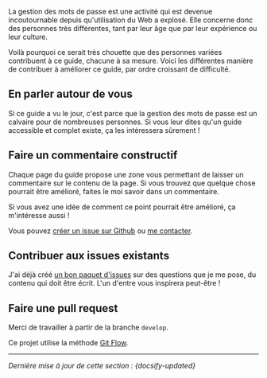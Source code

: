 La gestion des mots de passe est une activité qui est devenue incoutournable depuis qu'utilisation du Web a explosé. Elle concerne donc des personnes très différentes, tant par leur âge que par leur expérience ou leur culture.

Voilà pourquoi ce serait très chouette que des personnes variées contribuent à ce guide, chacune à sa mesure. Voici les différentes manière de contribuer à améliorer ce guide, par ordre croissant de difficulté.

## En parler autour de vous

Si ce guide a vu le jour, c'est parce que la gestion des mots de passe est un calvaire pour de nombreuses personnes. Si vous leur dites qu'un guide accessible et complet existe, ça les intéressera sûrement !

## Faire un commentaire constructif

Chaque page du guide propose une zone vous permettant de laisser un commentaire sur le contenu de la page. Si vous trouvez que quelque chose pourrait être amélioré, faites le moi savoir dans un commentaire.

Si vous avez une idée de comment ce point pourrait être amélioré, ça m'intéresse aussi !

Vous pouvez [créer un issue sur Github](https://github.com/ColinMaudry/password-management/issues/new) ou [me contacter](https://github.com/ColinMaudry/password-management#contact).

## Contribuer aux issues existants

J'ai déjà créé [un bon paquet d'issues](https://github.com/ColinMaudry/password-management/issues) sur des questions que je me pose, du contenu qui doit être écrit. L'un d'entre vous inspirera peut-être !

## Faire une pull request

Merci de travailler à partir de la branche `develop`.

Ce projet utilise la méthode [Git Flow](https://datasift.github.io/gitflow/IntroducingGitFlow.html).

---

*Dernière mise à jour de cette section : {docsify-updated}*
